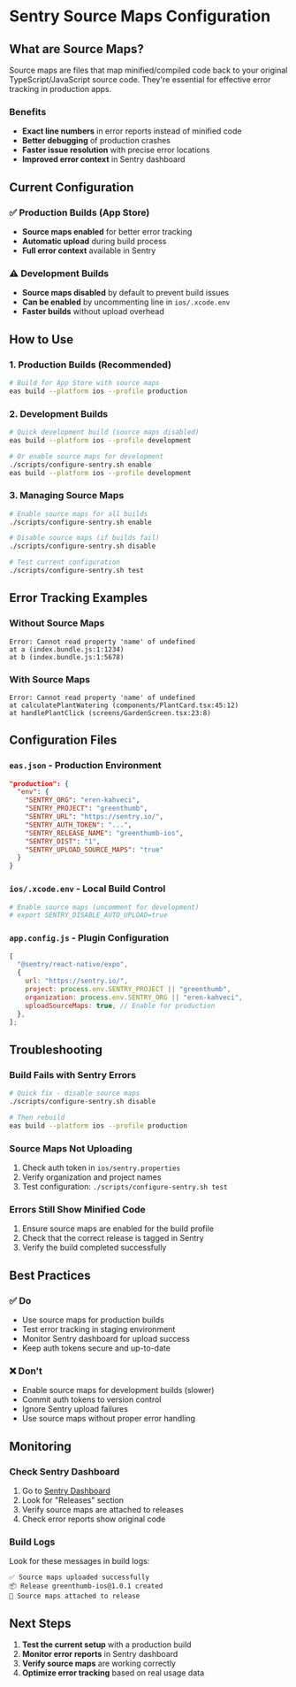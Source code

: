 # Sentry Source Maps Configuration

## What are Source Maps?

Source maps are files that map minified/compiled code back to your original TypeScript/JavaScript source code. They're essential for effective error tracking in production apps.

### Benefits

- **Exact line numbers** in error reports instead of minified code
- **Better debugging** of production crashes
- **Faster issue resolution** with precise error locations
- **Improved error context** in Sentry dashboard

## Current Configuration

### ✅ Production Builds (App Store)

- **Source maps enabled** for better error tracking
- **Automatic upload** during build process
- **Full error context** available in Sentry

### ⚠️ Development Builds

- **Source maps disabled** by default to prevent build issues
- **Can be enabled** by uncommenting line in `ios/.xcode.env`
- **Faster builds** without upload overhead

## How to Use

### 1. Production Builds (Recommended)

```bash
# Build for App Store with source maps
eas build --platform ios --profile production
```

### 2. Development Builds

```bash
# Quick development build (source maps disabled)
eas build --platform ios --profile development

# Or enable source maps for development
./scripts/configure-sentry.sh enable
eas build --platform ios --profile development
```

### 3. Managing Source Maps

```bash
# Enable source maps for all builds
./scripts/configure-sentry.sh enable

# Disable source maps (if builds fail)
./scripts/configure-sentry.sh disable

# Test current configuration
./scripts/configure-sentry.sh test
```

## Error Tracking Examples

### Without Source Maps

```
Error: Cannot read property 'name' of undefined
at a (index.bundle.js:1:1234)
at b (index.bundle.js:1:5678)
```

### With Source Maps

```
Error: Cannot read property 'name' of undefined
at calculatePlantWatering (components/PlantCard.tsx:45:12)
at handlePlantClick (screens/GardenScreen.tsx:23:8)
```

## Configuration Files

### `eas.json` - Production Environment

```json
"production": {
  "env": {
    "SENTRY_ORG": "eren-kahveci",
    "SENTRY_PROJECT": "greenthumb",
    "SENTRY_URL": "https://sentry.io/",
    "SENTRY_AUTH_TOKEN": "...",
    "SENTRY_RELEASE_NAME": "greenthumb-ios",
    "SENTRY_DIST": "1",
    "SENTRY_UPLOAD_SOURCE_MAPS": "true"
  }
}
```

### `ios/.xcode.env` - Local Build Control

```bash
# Enable source maps (uncomment for development)
# export SENTRY_DISABLE_AUTO_UPLOAD=true
```

### `app.config.js` - Plugin Configuration

```javascript
[
  "@sentry/react-native/expo",
  {
    url: "https://sentry.io/",
    project: process.env.SENTRY_PROJECT || "greenthumb",
    organization: process.env.SENTRY_ORG || "eren-kahveci",
    uploadSourceMaps: true, // Enable for production
  },
];
```

## Troubleshooting

### Build Fails with Sentry Errors

```bash
# Quick fix - disable source maps
./scripts/configure-sentry.sh disable

# Then rebuild
eas build --platform ios --profile production
```

### Source Maps Not Uploading

1. Check auth token in `ios/sentry.properties`
2. Verify organization and project names
3. Test configuration: `./scripts/configure-sentry.sh test`

### Errors Still Show Minified Code

1. Ensure source maps are enabled for the build profile
2. Check that the correct release is tagged in Sentry
3. Verify the build completed successfully

## Best Practices

### ✅ Do

- Use source maps for production builds
- Test error tracking in staging environment
- Monitor Sentry dashboard for upload success
- Keep auth tokens secure and up-to-date

### ❌ Don't

- Enable source maps for development builds (slower)
- Commit auth tokens to version control
- Ignore Sentry upload failures
- Use source maps without proper error handling

## Monitoring

### Check Sentry Dashboard

1. Go to [Sentry Dashboard](https://sentry.io/organizations/eren-kahveci/projects/greenthumb/)
2. Look for "Releases" section
3. Verify source maps are attached to releases
4. Check error reports show original code

### Build Logs

Look for these messages in build logs:

```
✅ Source maps uploaded successfully
📦 Release greenthumb-ios@1.0.1 created
🔗 Source maps attached to release
```

## Next Steps

1. **Test the current setup** with a production build
2. **Monitor error reports** in Sentry dashboard
3. **Verify source maps** are working correctly
4. **Optimize error tracking** based on real usage data

